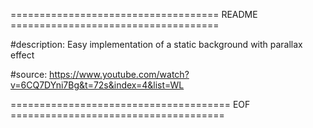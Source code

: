 
==================================== README ====================================

#description: Easy implementation of a static background with parallax effect

#source: https://www.youtube.com/watch?v=6CQ7DYni7Bg&t=72s&index=4&list=WL

====================================== EOF =====================================